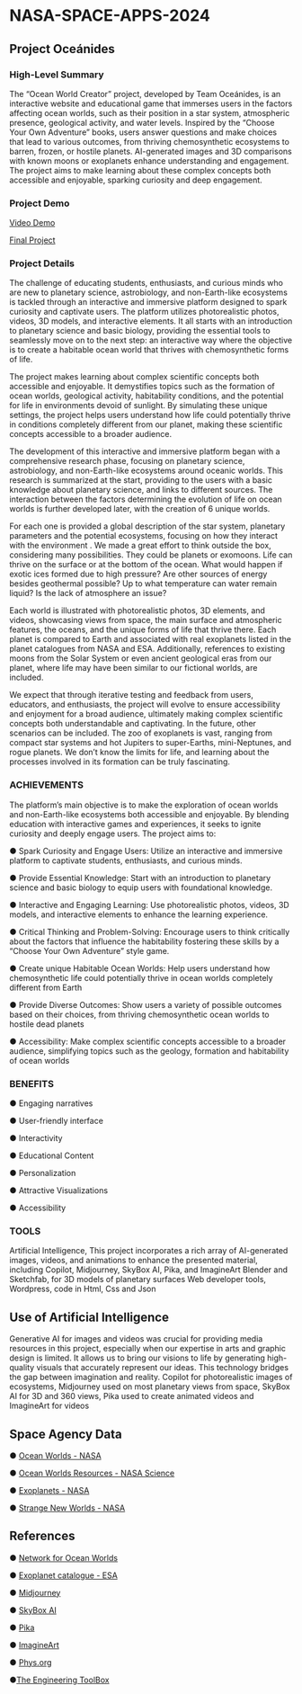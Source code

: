 # NASA-SPACE-APPS-2024
## Project Oceánides

### High-Level Summary

The “Ocean World Creator” project, developed by Team Oceánides, is an interactive website and educational game that immerses users in the factors affecting ocean worlds, such as their position in a star system, atmospheric presence, geological activity, and water levels. Inspired by the “Choose Your Own Adventure” books, users answer questions and make choices that lead to various outcomes, from thriving chemosynthetic ecosystems to barren, frozen, or hostile planets. AI-generated images and 3D comparisons with known moons or exoplanets enhance understanding and engagement. The project aims to make learning about these complex concepts both accessible and enjoyable, sparking curiosity and deep engagement.

### Project Demo

[Video Demo](https://www.youtube.com/watch?v=1RiNtSkJb1I)

[Final Project](https://ortizbarbara.com/oceanides)

### Project Details

The challenge of educating students, enthusiasts, and curious minds who are new to planetary science, astrobiology, and non-Earth-like ecosystems is tackled through an interactive and immersive platform designed to spark curiosity and captivate users. The platform utilizes photorealistic photos, videos, 3D models, and interactive elements. It all starts with an introduction to planetary science and basic biology, providing the essential tools to seamlessly move on to the next step: an interactive way where the objective is to create a habitable ocean world that thrives with chemosynthetic forms of life.

The project makes learning about complex scientific concepts both accessible and enjoyable. It demystifies topics such as the formation of ocean worlds, geological activity, habitability conditions, and the potential for life in environments devoid of sunlight. By simulating these unique settings, the project helps users understand how life could potentially thrive in conditions completely different from our planet, making these scientific concepts accessible to a broader audience.

The development of this interactive and immersive platform began with a comprehensive research phase, focusing on planetary science, astrobiology, and non-Earth-like ecosystems around oceanic worlds. This research is summarized at the start, providing to the users with a basic knowledge about planetary science, and links to different sources. The interaction between the factors determining the evolution of life on ocean worlds is further developed later, with the creation of 6 unique worlds.

For each one is provided a global description of the star system, planetary parameters and the potential ecosystems, focusing on how they interact with the environment . We made a great effort to think outside the box, considering many possibilities. They could be planets or exomoons. Life can thrive on the surface or at the bottom of the ocean. What would happen if exotic ices formed due to high pressure? Are other sources of energy besides geothermal possible? Up to what temperature can water remain liquid? Is the lack of atmosphere an issue?

Each world is illustrated with photorealistic photos, 3D elements, and videos, showcasing views from space, the main surface and atmospheric features, the oceans, and the unique forms of life that thrive there. Each planet is compared to Earth and associated with real exoplanets listed in the planet catalogues from NASA and ESA. Additionally, references to existing moons from the Solar System or even ancient geological eras from our planet, where life may have been similar to our fictional worlds, are included.

We expect that through iterative testing and feedback from users, educators, and enthusiasts, the project will evolve to ensure accessibility and enjoyment for a broad audience, ultimately making complex scientific concepts both understandable and captivating. In the future, other scenarios can be included. The zoo of exoplanets is vast, ranging from compact star systems and hot Jupiters to super-Earths, mini-Neptunes, and rogue planets. We don’t know the limits for life, and learning about the processes involved in its formation can be truly fascinating.

### ACHIEVEMENTS

The platform’s main objective is to make the exploration of ocean worlds and non-Earth-like ecosystems both accessible and enjoyable. By blending education with interactive games and experiences, it seeks to ignite curiosity and deeply engage users. The project aims to:

  ●	Spark Curiosity and Engage Users: Utilize an interactive and immersive platform to captivate students, enthusiasts, and curious minds.
  
  ●	Provide Essential Knowledge: Start with an introduction to planetary science and basic biology to equip users with foundational knowledge.
  
  ●	Interactive and Engaging Learning: Use photorealistic photos, videos, 3D models, and interactive elements to enhance the learning experience.
  
  ●	Critical Thinking and Problem-Solving: Encourage users to think critically about the factors that influence the habitability fostering these skills by a “Choose Your Own Adventure” style game.
  
  ●	Create unique Habitable Ocean Worlds: Help users understand how chemosynthetic life could potentially thrive in ocean worlds completely different from  Earth
  
  ●	Provide Diverse Outcomes: Show users a variety of possible outcomes based on their choices, from thriving chemosynthetic ocean worlds to hostile dead planets
  
  ●	Accessibility: Make complex scientific concepts accessible to a broader audience, simplifying topics such as the geology, formation and habitability of ocean worlds
  

### BENEFITS

  ●	Engaging narratives
  
  ●	User-friendly interface
  
  ●	Interactivity
  
  ●	Educational Content
  
  ●	Personalization
  
  ●	Attractive Visualizations
  
  ●	Accessibility

### TOOLS

Artificial Intelligence, This project incorporates a rich array of AI-generated images, videos, and animations to enhance the presented material, including Copilot, Midjourney, SkyBox AI, Pika, and ImagineArt
Blender and Sketchfab, for 3D models of planetary surfaces
Web developer tools, Wordpress, code in Html, Css and Json 

## Use of Artificial Intelligence

Generative AI for images and videos was crucial for providing media resources in this project, especially when our expertise in arts and graphic design is limited. It allows us to bring our visions to life by generating high-quality visuals that accurately represent our ideas. This technology bridges the gap between imagination and reality. Copilot for photorealistic images of ecosystems, Midjourney used on most planetary views from space, SkyBox AI for 3D and 360 views, Pika used to create animated videos and ImagineArt for videos

## Space Agency Data

  ●	[Ocean Worlds - NASA](https://www.nasa.gov/specials/ocean-worlds/)
  
  ●	[Ocean Worlds Resources - NASA Science](https://science.nasa.gov/toolkit/oceanworlds/)
  
  ●	[Exoplanets - NASA](https://science.nasa.gov/exoplanets/)
  
  ●	[Strange New Worlds - NASA](https://science.nasa.gov/exoplanets/immersive/strange-new-worlds/)

## References

  ●	[Network for Ocean Worlds](https://oceanworlds.space/)
  
  ●	[Exoplanet catalogue - ESA](https://exoplanet.eu/catalog/)
  
  ●	[Midjourney](https://www.midjourney.com/)
  
  ●	[SkyBox AI](https://skybox.blockadelabs.com/)
  
  ●	[Pika](https://pika.art/my-library)
  
  ●	[ImagineArt](https://www.imagine.art/)
  
  ●	[Phys.org](https://phys.org/)
  
  ●[The Engineering ToolBox](https://www.engineeringtoolbox.com/)


